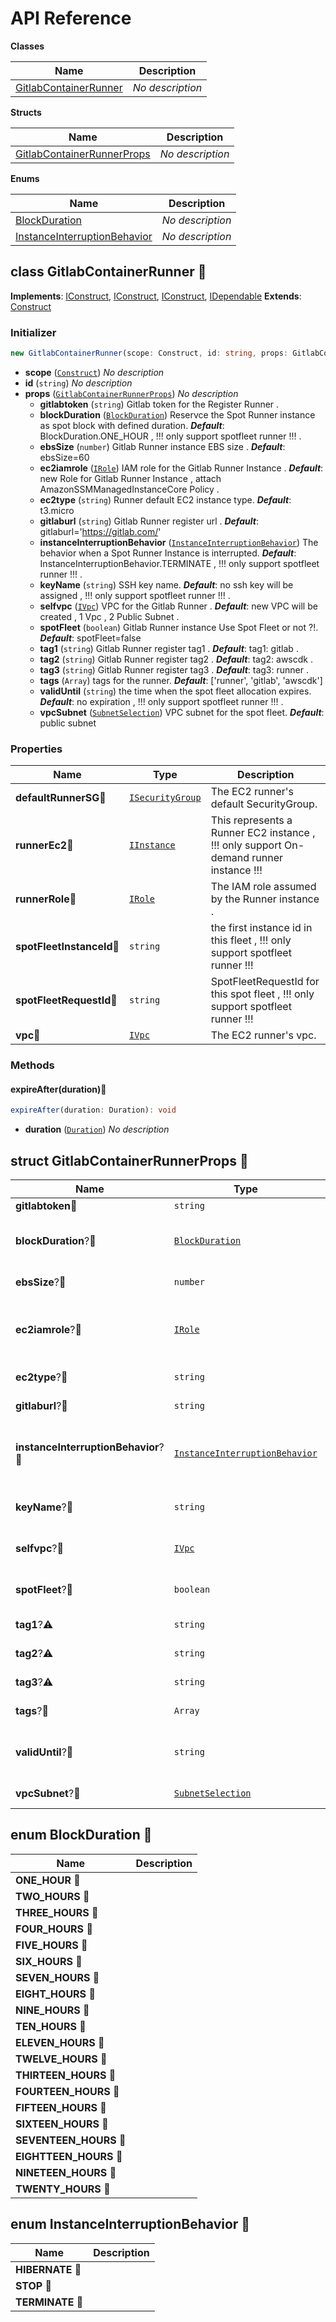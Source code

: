 # API Reference

**Classes**

Name|Description
----|-----------
[GitlabContainerRunner](#cdk-gitlab-runner-gitlabcontainerrunner)|*No description*


**Structs**

Name|Description
----|-----------
[GitlabContainerRunnerProps](#cdk-gitlab-runner-gitlabcontainerrunnerprops)|*No description*


**Enums**

Name|Description
----|-----------
[BlockDuration](#cdk-gitlab-runner-blockduration)|*No description*
[InstanceInterruptionBehavior](#cdk-gitlab-runner-instanceinterruptionbehavior)|*No description*



## class GitlabContainerRunner 🔹 <a id="cdk-gitlab-runner-gitlabcontainerrunner"></a>



__Implements__: [IConstruct](#constructs-iconstruct), [IConstruct](#aws-cdk-core-iconstruct), [IConstruct](#constructs-iconstruct), [IDependable](#aws-cdk-core-idependable)
__Extends__: [Construct](#aws-cdk-core-construct)

### Initializer




```ts
new GitlabContainerRunner(scope: Construct, id: string, props: GitlabContainerRunnerProps)
```

* **scope** (<code>[Construct](#aws-cdk-core-construct)</code>)  *No description*
* **id** (<code>string</code>)  *No description*
* **props** (<code>[GitlabContainerRunnerProps](#cdk-gitlab-runner-gitlabcontainerrunnerprops)</code>)  *No description*
  * **gitlabtoken** (<code>string</code>)  Gitlab token for the Register Runner . 
  * **blockDuration** (<code>[BlockDuration](#cdk-gitlab-runner-blockduration)</code>)  Reservce the Spot Runner instance as spot block with defined duration. __*Default*__: BlockDuration.ONE_HOUR , !!! only support spotfleet runner !!! .
  * **ebsSize** (<code>number</code>)  Gitlab Runner instance EBS size . __*Default*__: ebsSize=60
  * **ec2iamrole** (<code>[IRole](#aws-cdk-aws-iam-irole)</code>)  IAM role for the Gitlab Runner Instance . __*Default*__: new Role for Gitlab Runner Instance , attach AmazonSSMManagedInstanceCore Policy .
  * **ec2type** (<code>string</code>)  Runner default EC2 instance type. __*Default*__: t3.micro
  * **gitlaburl** (<code>string</code>)  Gitlab Runner register url . __*Default*__: gitlaburl='https://gitlab.com/'
  * **instanceInterruptionBehavior** (<code>[InstanceInterruptionBehavior](#cdk-gitlab-runner-instanceinterruptionbehavior)</code>)  The behavior when a Spot Runner Instance is interrupted. __*Default*__: InstanceInterruptionBehavior.TERMINATE , !!! only support spotfleet runner !!! .
  * **keyName** (<code>string</code>)  SSH key name. __*Default*__: no ssh key will be assigned , !!! only support spotfleet runner !!! .
  * **selfvpc** (<code>[IVpc](#aws-cdk-aws-ec2-ivpc)</code>)  VPC for the Gitlab Runner . __*Default*__: new VPC will be created , 1 Vpc , 2 Public Subnet .
  * **spotFleet** (<code>boolean</code>)  Gitlab Runner instance Use Spot Fleet or not ?!. __*Default*__: spotFleet=false
  * **tag1** (<code>string</code>)  Gitlab Runner register tag1  . __*Default*__: tag1: gitlab .
  * **tag2** (<code>string</code>)  Gitlab Runner register tag2  . __*Default*__: tag2: awscdk .
  * **tag3** (<code>string</code>)  Gitlab Runner register tag3  . __*Default*__: tag3: runner .
  * **tags** (<code>Array<string></code>)  tags for the runner. __*Default*__: ['runner', 'gitlab', 'awscdk']
  * **validUntil** (<code>string</code>)  the time when the spot fleet allocation expires. __*Default*__: no expiration , !!! only support spotfleet runner !!! .
  * **vpcSubnet** (<code>[SubnetSelection](#aws-cdk-aws-ec2-subnetselection)</code>)  VPC subnet for the spot fleet. __*Default*__: public subnet



### Properties


Name | Type | Description 
-----|------|-------------
**defaultRunnerSG**🔹 | <code>[ISecurityGroup](#aws-cdk-aws-ec2-isecuritygroup)</code> | The EC2 runner's default SecurityGroup.
**runnerEc2**🔹 | <code>[IInstance](#aws-cdk-aws-ec2-iinstance)</code> | This represents a Runner EC2 instance , !!! only support On-demand runner instance !!!
**runnerRole**🔹 | <code>[IRole](#aws-cdk-aws-iam-irole)</code> | The IAM role assumed by the Runner instance .
**spotFleetInstanceId**🔹 | <code>string</code> | the first instance id in this fleet , !!! only support spotfleet runner !!!
**spotFleetRequestId**🔹 | <code>string</code> | SpotFleetRequestId for this spot fleet , !!! only support spotfleet runner !!!
**vpc**🔹 | <code>[IVpc](#aws-cdk-aws-ec2-ivpc)</code> | The EC2 runner's vpc.

### Methods


#### expireAfter(duration)🔹 <a id="cdk-gitlab-runner-gitlabcontainerrunner-expireafter"></a>



```ts
expireAfter(duration: Duration): void
```

* **duration** (<code>[Duration](#aws-cdk-core-duration)</code>)  *No description*






## struct GitlabContainerRunnerProps 🔹 <a id="cdk-gitlab-runner-gitlabcontainerrunnerprops"></a>






Name | Type | Description 
-----|------|-------------
**gitlabtoken**🔹 | <code>string</code> | Gitlab token for the Register Runner .
**blockDuration**?🔹 | <code>[BlockDuration](#cdk-gitlab-runner-blockduration)</code> | Reservce the Spot Runner instance as spot block with defined duration.<br/>__*Default*__: BlockDuration.ONE_HOUR , !!! only support spotfleet runner !!! .
**ebsSize**?🔹 | <code>number</code> | Gitlab Runner instance EBS size .<br/>__*Default*__: ebsSize=60
**ec2iamrole**?🔹 | <code>[IRole](#aws-cdk-aws-iam-irole)</code> | IAM role for the Gitlab Runner Instance .<br/>__*Default*__: new Role for Gitlab Runner Instance , attach AmazonSSMManagedInstanceCore Policy .
**ec2type**?🔹 | <code>string</code> | Runner default EC2 instance type.<br/>__*Default*__: t3.micro
**gitlaburl**?🔹 | <code>string</code> | Gitlab Runner register url .<br/>__*Default*__: gitlaburl='https://gitlab.com/'
**instanceInterruptionBehavior**?🔹 | <code>[InstanceInterruptionBehavior](#cdk-gitlab-runner-instanceinterruptionbehavior)</code> | The behavior when a Spot Runner Instance is interrupted.<br/>__*Default*__: InstanceInterruptionBehavior.TERMINATE , !!! only support spotfleet runner !!! .
**keyName**?🔹 | <code>string</code> | SSH key name.<br/>__*Default*__: no ssh key will be assigned , !!! only support spotfleet runner !!! .
**selfvpc**?🔹 | <code>[IVpc](#aws-cdk-aws-ec2-ivpc)</code> | VPC for the Gitlab Runner .<br/>__*Default*__: new VPC will be created , 1 Vpc , 2 Public Subnet .
**spotFleet**?🔹 | <code>boolean</code> | Gitlab Runner instance Use Spot Fleet or not ?!.<br/>__*Default*__: spotFleet=false
**tag1**?⚠️ | <code>string</code> | Gitlab Runner register tag1  .<br/>__*Default*__: tag1: gitlab .
**tag2**?⚠️ | <code>string</code> | Gitlab Runner register tag2  .<br/>__*Default*__: tag2: awscdk .
**tag3**?⚠️ | <code>string</code> | Gitlab Runner register tag3  .<br/>__*Default*__: tag3: runner .
**tags**?🔹 | <code>Array<string></code> | tags for the runner.<br/>__*Default*__: ['runner', 'gitlab', 'awscdk']
**validUntil**?🔹 | <code>string</code> | the time when the spot fleet allocation expires.<br/>__*Default*__: no expiration , !!! only support spotfleet runner !!! .
**vpcSubnet**?🔹 | <code>[SubnetSelection](#aws-cdk-aws-ec2-subnetselection)</code> | VPC subnet for the spot fleet.<br/>__*Default*__: public subnet



## enum BlockDuration 🔹 <a id="cdk-gitlab-runner-blockduration"></a>



Name | Description
-----|-----
**ONE_HOUR** 🔹|
**TWO_HOURS** 🔹|
**THREE_HOURS** 🔹|
**FOUR_HOURS** 🔹|
**FIVE_HOURS** 🔹|
**SIX_HOURS** 🔹|
**SEVEN_HOURS** 🔹|
**EIGHT_HOURS** 🔹|
**NINE_HOURS** 🔹|
**TEN_HOURS** 🔹|
**ELEVEN_HOURS** 🔹|
**TWELVE_HOURS** 🔹|
**THIRTEEN_HOURS** 🔹|
**FOURTEEN_HOURS** 🔹|
**FIFTEEN_HOURS** 🔹|
**SIXTEEN_HOURS** 🔹|
**SEVENTEEN_HOURS** 🔹|
**EIGHTTEEN_HOURS** 🔹|
**NINETEEN_HOURS** 🔹|
**TWENTY_HOURS** 🔹|


## enum InstanceInterruptionBehavior 🔹 <a id="cdk-gitlab-runner-instanceinterruptionbehavior"></a>



Name | Description
-----|-----
**HIBERNATE** 🔹|
**STOP** 🔹|
**TERMINATE** 🔹|


